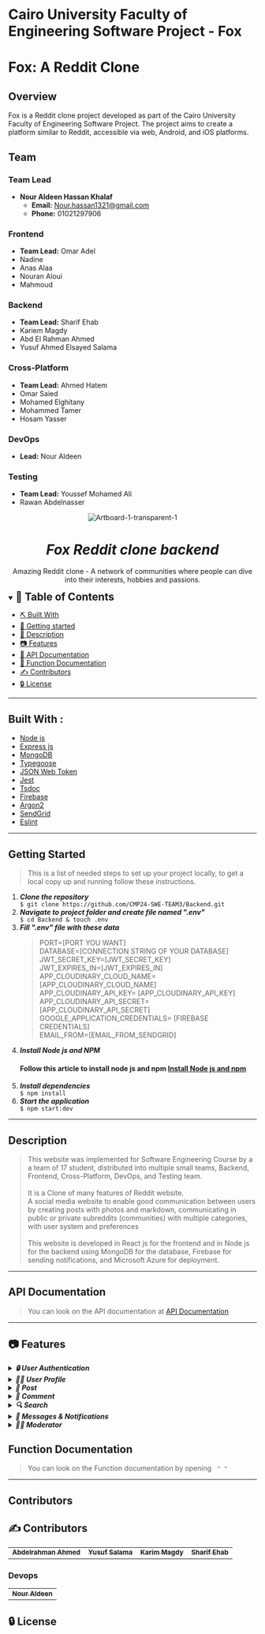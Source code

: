 # Cairo University Faculty of Engineering Software Project - Fox

# Fox: A Reddit Clone

## Overview

Fox is a Reddit clone project developed as part of the Cairo University Faculty of Engineering Software Project. The project aims to create a platform similar to Reddit, accessible via web, Android, and iOS platforms.

## Team

### Team Lead
- **Nour Aldeen Hassan Khalaf**
  - **Email:** Nour.hassan1321@gmail.com
  - **Phone:** 01021297906

### Frontend
- **Team Lead:** Omar Adel
- Nadine
- Anas Alaa
- Nouran Aloui
- Mahmoud

### Backend
- **Team Lead:** Sharif Ehab
- Kariem Magdy
- Abd El Rahman Ahmed
- Yusuf Ahmed Elsayed Salama

### Cross-Platform
- **Team Lead:** Ahmed Hatem
- Omar Saied
- Mohamed Elghitany
- Mohammed Tamer
- Hosam Yasser

### DevOps
- **Lead:** Nour Aldeen

### Testing
- **Team Lead:** Youssef Mohamed Ali
- Rawan Abdelnasser

<div align="center">
<img src="https://i.ibb.co/9rVdpKn/Artboard-1-transparent-1.png" alt="Artboard-1-transparent-1" border="0">
<h1/>
</div>

<div align="center">
    <h1 align='center'><i>Fox Reddit clone backend</i></h1>
    <p>Amazing Reddit clone - A network of communities where people can dive into their interests, hobbies and passions.</p>
</div>

<details open="open">
<summary>
<h2 style="display:inline">📝 Table of Contents</h2>
</summary>

- [⛏️ Built With](#built-with)
- [🏁 Getting started](#getting-started)
- [🏁 Description](#Description)
- [📷 Features](#features)
- [🏁 API Documentation](#API-Documentation)
- [🏁 Function Documentation](#Function-Documentation)
- [✍️ Contributors](#contributors)
- [🔒 License](#license)
</details>
<hr>
<h2 href="#BuiltWith">Built With : </h2>
 <ul>
  <li><a href="https://www.w3schools.com/nodejs/">Node js</a></li>
  <li><a href="https://www.javatpoint.com/expressjs-tutorial">Express js</a></li>
  <li><a href="https://www.w3schools.in/mongodb/tutorials/">MongoDB</a></li>
   <li><a href="https://typegoose.github.io/typegoose/docs/guides/quick-start-guide">Typegoose</a></li>
  <li><a href="http://www.w3schools.me/aspnetcore/implement-jwt">JSON Web Token</a></li>
  <li><a href="https://jestjs.io/">Jest</a></li>
  <li><a href="https://tsdoc.org/">Tsdoc</a></li>
  <li><a href="https://firebase.google.com/">Firebase</a></li>
  <li><a href="https://argon2-cffi.readthedocs.io/en/stable/argon2.html">Argon2</a></li>
  <li><a href="https://sendgrid.com/en-us">SendGrid</a></li>
  <li><a href="https://eslint.org/">Eslint</a></li>
 </ul>
<hr>
<h2 href="#GettingStarted">Getting Started</h2>
<blockquote>
  <p>This is a list of needed steps to set up your project locally, to get a local copy up and running follow these instructions.
 </p>
</blockquote>
<ol>
  <li><strong><em>Clone the repository</em></strong>
    <div>
        <code>$ git clone https://github.com/CMP24-SWE-TEAM3/Backend.git</code>
    </div>
  </li>
  <li><strong><em>Navigate to project folder and create file named ".env"</em></strong>
    <div>
        <code>$ cd Backend & touch .env</code>
    </div>
  </li>
  <li><strong><em>Fill ".env" file with these data</em></strong>
    <div><blockquote> <p> 
        PORT=[PORT YOU WANT] <br>
        DATABASE=[CONNECTION STRING OF YOUR DATABASE] <br>
        JWT_SECRET_KEY=[JWT_SECRET_KEY] <br>
        JWT_EXPIRES_IN=[JWT_EXPIRES_IN] <br>
        APP_CLOUDINARY_CLOUD_NAME= [APP_CLOUDINARY_CLOUD_NAME]<br>
        APP_CLOUDINARY_API_KEY= [APP_CLOUDINARY_API_KEY]<br>
        APP_CLOUDINARY_API_SECRET= [APP_CLOUDINARY_API_SECRET]<br>
        GOOGLE_APPLICATION_CREDENTIALS= [FIREBASE CREDENTIALS]<br>
        EMAIL_FROM=[EMAIL_FROM_SENDGRID] <br></p> </blockquote>
    </div>
  </li>
  <li><strong><em>Install Node js and NPM</em></strong>
    <div>
        <h4>Follow this article to install node js and npm <a href="https://phoenixnap.com/kb/install-node-js-npm-on-windows">Install Node js and npm</a></h4>
    </div>
  </li>
  <li><strong><em>Install dependencies</em></strong>
    <div>
        <code>$ npm install</code>
    </div>
  </li>
  <li><strong><em>Start the application</em></strong>
    <div>
        <code>$ npm start:dev</code>
    </div>
  </li>

</ol>
<hr>

<h2 href="#Description">Description</h2>
<blockquote>
  <p>
  This website was implemented for Software Engineering Course 
  by a a team of 17 student, distributed into multiple small teams, Backend, Frontend, Cross-Platform, DevOps, and Testing team.
  <br>
  <br>
  It is a Clone of many features of Reddit website.
  <br>
  A social media website to enable good communication between users by creating posts with photos and markdown, communicating in public or private subreddits (communities) with multiple categories, with user system and preferences
  <br>
  <br>
  This website is developed in React js for the frontend and in Node js for the backend using MongoDB for the database, Firebase for sending notifications, and Microsoft Azure for deployment.
 </p>
</blockquote>
<hr>
<h2 href="#API-Documentation">API Documentation</h2>
<blockquote>
  <p>
  You can look on the API documentation at <a href="https://documenter.getpostman.com/view/33567666/2sA3Bn7Ybd">API Documentation</a>
  </p>
</blockquote>
<hr>

## 📷 Features

<details>
<summary>
<h4 style="display:inline">
<strong><em>🔒 User Authentication</em></strong></h4>
</summary>

- Sign up
- Login in
- Forget password
- Reset Password



 
</details>

<details>
<summary>
<h4 style="display:inline">
<strong><em> 🙍‍♂️ User Profile</em></strong></h4>
</summary>

- Profile overview (posts, comments, upvotes, downvotes, etc.)
- Your Posts
- Your Comment
- Your Upvotes
- Your Downvotes
- Your Saved Posts and Comments
- Your Hidden Posts and Comments
- Your History
- Your Followers
    
 
  

</details>

<details>
<summary>
<h4 style="display:inline">
<strong><em> 📰 Post</em></strong></h4>
</summary>

- Create rich text post
- Create image and video post
- Create link post
- Add spoiler to post
- Add nsfw to post
- Upvote and downvote post
- Save post
- Hide post
- Report post
- Edit post
- Delete post




    
</details>

<details>
<summary>
<h4 style="display:inline">
<strong><em> 💬 Comment</em></strong></h4>
</summary>

- Create rich text comment
- Upvote and downvote comment
- Reply to comment
- Report comment




</details>

<details>
<summary>
<h4 style="display:inline">
<strong><em> 🔍 Search</em></strong></h4>
</summary>
  Search results according to user(logged in or not) with proper sortings
- Search Homepage
  - Subreddit
  - Posts
  - Comments
  - People
- Search in communities
  - Posts
  - Comments

 

    
</details>

<details>
<summary>
<h4 style="display:inline">
<strong><em> 📧 Messages & Notifications</em></strong></h4>
</summary>

- Notifications
  - Push notifications
  - All notifications
- Messages
  - Send a private message
  - All messages
  - Unread messages
  - Sent
  - Post replies
  - Usernames mentions
  - Delete message
  - Report message
  - Reply to message
    
 

    
</details>

<details>
<summary>
<h4 style="display:inline">
<strong><em> 🧑‍💼 Moderator</em></strong></h4>
</summary>

- Queues
  - Spam queue (posts and comments)
  - Edited queue (posts and comments)
  - Unmoderated queue (posts and comments)

- User management
  - Banned users
  - Muted user
  - Approved user
  - Moderators

- Rules and regulations
  - Add new rule
  - Edit rule
  - Delete rule
  - Reorder rules

- Community settings
  - Edit community name
  - Edit community description
  - Edit community topic
  - Edit community language
  - Edit community type (Public, Private, Restricted)
  - Edit community region
  - Enable/disable community Spoiler tag
  - Edit suggested sort for posts
  - Enable/disable image and video in posts

- Community traffic
  - Day of week
  - Month
  - Page views
  - Members joined
  - Members left



 
</details>
<h2 href="#Function-Documentation">Function Documentation</h2>
<blockquote>
  <p>
  You can look on the Function documentation by opening <code> " " </code>
  </p>
</blockquote>
<hr>

<h2 href="#Contributors">Contributors</h2>

## ✍️ Contributors

<table>
  <tr>

<td align="center">
<a href="https://github.com/abdahmed22" target="_black">
<sub><b>Abdelrahman Ahmed</b></sub></a><br />
</td>

<td align="center">
<a href="https://github.com/ysalama03" target="_black">
<sub><b>Yusuf Salama</b></sub></a><br />
</td>

<td align="center">
<a href="https://github.com/Karimmagdyyy" target="_black">
<sub><b>Karim Magdy</b></sub></a><br />
</td>
<td align="center">
<a href="https://github.com/SharifEhab" target="_black">
<sub><b>Sharif Ehab</b></sub></a><br />
</td>


</tr>
 </table>

### Devops
<table>
    <td align="center">
        <a href="https://github.com/nouraldeen1" target="_blank">
            <sub><b>Nour Aldeen</b></sub></a><br />
    </td>
</table>

## 🔒 License <a name = "license"></a>


